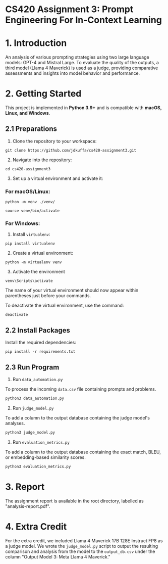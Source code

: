 # CS420 Assignment 3: Prompt Engineering For In-Context Learning

# **1. Introduction** 

An analysis of various prompting strategies using two large language models: GPT-4 and Mistral Large. To evaluate the quality of the outputs, a third model (Llama 4 Maverick) is used as a judge, providing comparative assessments and insights into model behavior and performance.

# **2. Getting Started**  

This project is implemented in **Python 3.9+** and is compatible with **macOS, Linux, and Windows**.  

## **2.1 Preparations**  

1. Clone the repository to your workspace:  
```shell
git clone https://github.com/jdkuffa/cs420-assignment3.git
```

2. Navigate into the repository:

```shell
cd cs420-assignment3
```

3. Set up a virtual environment and activate it:

### For macOS/Linux:

```shell
python -m venv ./venv/
```
```shell
source venv/bin/activate
```

### For Windows:

1. Install ```virtualenv```:
```shell
pip install virtualenv
```

2. Create a virtual environment:
```shell
python -m virtualenv venv
```

3. Activate the environment
```shell
venv\Scripts\activate
```

The name of your virtual environment should now appear within parentheses just before your commands.

To deactivate the virtual environment, use the command:

```shell
deactivate
```

## **2.2 Install Packages**

Install the required dependencies:

```shell
pip install -r requirements.txt
```

## **2.3 Run Program**

1. Run ```data_automation.py```

To process the incoming ```data.csv``` file containing prompts and problems.

```python
python3 data_automation.py
```

2. Run ```judge_model.py```

To add a column to the output database containing the judge model's analyses.

```python
python3 judge_model.py
```

3. Run ```evaluation_metrics.py```
   
To add a column to the output database containing the exact match, BLEU, or embedding-based similarity scores.

```python
python3 evaluation_metrics.py
```

# 3. Report

The assignment report is available in the root directory, labelled as "analysis-report.pdf".

# 4. Extra Credit

For the extra credit, we included Llama 4 Maverick 17B 128E Instruct FP8 as a judge model. We wrote the ```judge_model.py``` script to output the resulting comparison and analysis from the model to the ```output_db.csv``` under the column "Output Model 3: Meta Llama 4 Maverick."
